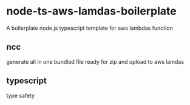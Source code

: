 # node-ts-aws-lamdas-boilerplate
A boilerplate node.js typescript template for aws lambdas function

## ncc
generate all in one bundled file ready for zip and upload to aws lamdas

## typescript
type safety
